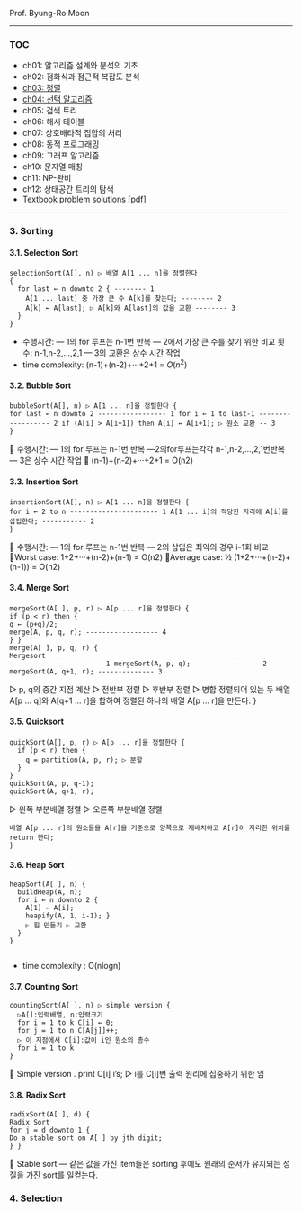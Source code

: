 Prof. Byung-Ro Moon 
*****

### TOC
- ch01: 알고리즘 설계와 분석의 기초 
- ch02: 점화식과 점근적 복잡도 분석 
- [ch03: 정렬](#3-sorting)
- [ch04: 선택 알고리즘](#4.-Selection)
- ch05: 검색 트리 
- ch06: 해시 테이블 
- ch07: 상호배타적 집합의 처리 
- ch08: 동적 프로그래밍 
- ch09: 그래프 알고리즘 
- ch10: 문자열 매칭 
- ch11: NP-완비 
- ch12: 상태공간 트리의 탐색 
- Textbook problem solutions [pdf]

*****

### 3. Sorting

#### 3.1. Selection Sort
```
selectionSort(A[], n) ▷ 배열 A[1 ... n]을 정렬한다 
{
  for last ← n downto 2 { -------- 1
    A[1 ... last] 중 가장 큰 수 A[k]를 찾는다; -------- 2
    A[k] ↔ A[last]; ▷ A[k]와 A[last]의 값을 교환 -------- 3
  } 
}
```
- 수행시간:
  — 1의 for 루프는 n-1번 반복
  — 2에서 가장 큰 수를 찾기 위한 비교 횟수: n-1,n-2,...,2,1 
  — 3의 교환은 상수 시간 작업
- time complexity: (n-1)+(n-2)+···+2+1 = $O(n^2)$

#### 3.2. Bubble Sort

```
bubbleSort(A[], n) ▷ A[1 ... n]을 정렬한다 {
for last ← n downto 2 ----------------- 1 for i ← 1 to last-1 ------------------ 2 if (A[i] > A[i+1]) then A[i] ↔ A[i+1]; ▷ 원소 교환 -- 3
}
```
 수행시간:
— 1의 for 루프는 n-1번 반복
—2의for루프는각각 n-1,n-2,...,2,1번반복 — 3은 상수 시간 작업
 (n-1)+(n-2)+···+2+1 = O(n2)

#### 3.3. Insertion Sort

```
insertionSort(A[], n) ▷ A[1 ... n]을 정렬한다 {
for i ← 2 to n ---------------------- 1 A[1 ... i]의 적당한 자리에 A[i]를 삽입한다; ----------- 2
}

```
 수행시간:
— 1의 for 루프는 n-1번 반복
— 2의 삽입은 최악의 경우 i-1회 비교 Worst case: 1+2+···+(n-2)+(n-1) = O(n2)
Average case: 1⁄2 (1+2+···+(n-2)+(n-1)) = O(n2)

#### 3.4. Merge Sort

```
mergeSort(A[ ], p, r) ▷ A[p ... r]을 정렬한다 {
if (p < r) then {
q ← (p+q)/2;
merge(A, p, q, r); ------------------ 4
} }
merge(A[ ], p, q, r) {
Mergesort
----------------------- 1 mergeSort(A, p, q); ---------------- 2 mergeSort(A, q+1, r); -------------- 3

```
▷ p, q의 중간 지점 계산 ▷ 전반부 정렬
▷ 후반부 정렬
▷ 병합
정렬되어 있는 두 배열 A[p ... q]와 A[q+1 ... r]을 합하여
정렬된 하나의 배열 A[p ... r]을 만든다. }

#### 3.5. Quicksort

```
quickSort(A[], p, r) ▷ A[p ... r]을 정렬한다 {
  if (p < r) then {
    q = partition(A, p, r); ▷ 분할
  } 
}
quickSort(A, p, q-1); 
quickSort(A, q+1, r);

```
▷ 왼쪽 부분배열 정렬 ▷ 오른쪽 부분배열 정렬


```partition(A[], p, r) {
배열 A[p ... r]의 원소들을 A[r]을 기준으로 양쪽으로 재배치하고 A[r]이 자리한 위치를 return 한다;
}

```
#### 3.6. Heap Sort

```
heapSort(A[ ], n) {
  buildHeap(A, n);
  for i ← n downto 2 {
    A[1] ↔ A[i];
    heapify(A, 1, i-1); }
    ▷ 힙 만들기 ▷ 교환
  }
}
  
```
- time complexity : O(nlogn)
        
#### 3.7. Counting Sort

```
countingSort(A[ ], n) ▷ simple version { 
  ▷A[]:입력배열, n:입력크기
  for i = 1 to k C[i] ← 0;
  for j = 1 to n C[A[j]]++;
  ▷ 이 지점에서 C[i]:값이 i인 원소의 총수 
  for i = 1 to k
}

```

Simple version
.
print C[i] i’s; ▷ i를 C[i]번 출력
       원리에
집중하기 위한 임
 
#### 3.8. Radix Sort
```
radixSort(A[ ], d) {
Radix Sort
for j = d downto 1 {
Do a stable sort on A[ ] by jth digit;
} }
```
 Stable sort
— 같은 값을 가진 item들은 sorting 후에도 원래의 순서가 유지되는 성질을 가진 sort를 일컫는다. 

### 4. Selection

